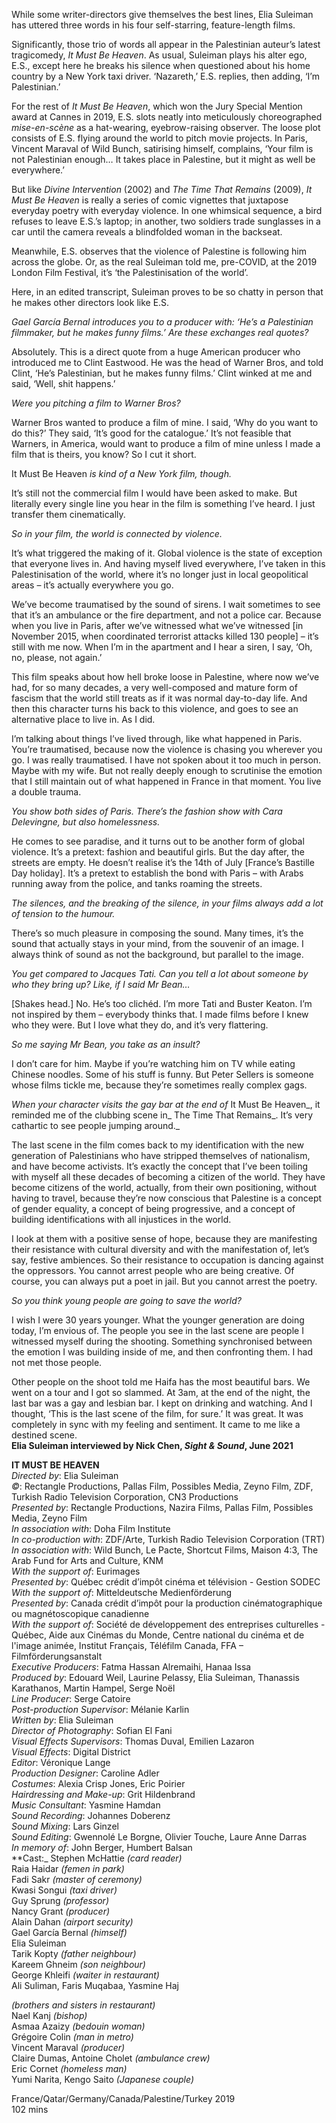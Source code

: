 
While some writer-directors give themselves the best lines, Elia Suleiman has uttered three words in his four self-starring, feature-length films.

Significantly, those trio of words all appear in the Palestinian auteur’s latest tragicomedy, _It Must Be Heaven_. As usual, Suleiman plays his alter ego, E.S., except here he breaks his silence when questioned about his home country by a New York taxi driver. ‘Nazareth,’ E.S. replies, then adding, ‘I’m Palestinian.’

For the rest of _It Must Be Heaven_, which won the Jury Special Mention award at Cannes in 2019, E.S. slots neatly into meticulously choreographed _mise-en-scène_ as a hat-wearing, eyebrow-raising observer. The loose plot consists of E.S. flying around the world to pitch movie projects. In Paris, Vincent Maraval of Wild Bunch, satirising himself, complains, ‘Your film is not Palestinian enough… It takes place in Palestine, but it might as well be everywhere.’

But like _Divine Intervention_ (2002) and _The Time That Remains_ (2009), _It Must Be Heaven_ is really a series of comic vignettes that juxtapose everyday poetry with everyday violence. In one whimsical sequence, a bird refuses to leave E.S.’s laptop; in another, two soldiers trade sunglasses in a car until the camera reveals a blindfolded woman in the backseat.

Meanwhile, E.S. observes that the violence of Palestine is following him across the globe. Or, as the real Suleiman told me, pre-COVID, at the 2019 London Film Festival, it’s ‘the Palestinisation of the world’.

Here, in an edited transcript, Suleiman proves to be so chatty in person that he makes other directors look like E.S.

_Gael García Bernal introduces you to a producer with: ‘He’s a Palestinian filmmaker, but he makes funny films.’ Are these exchanges real quotes?_

Absolutely. This is a direct quote from a huge American producer who introduced me to Clint Eastwood. He was the head of Warner Bros, and told Clint, ‘He’s Palestinian, but he makes funny films.’ Clint winked at me and said, ‘Well, shit happens.’

_Were you pitching a film to Warner Bros?_

Warner Bros wanted to produce a film of mine. I said, ‘Why do you want to do this?’ They said, ‘It’s good for the catalogue.’ It’s not feasible that Warners, in America, would want to produce a film of mine unless I made a film that is theirs, you know? So I cut it short.

It Must Be Heaven _is kind of a New York film, though._

It’s still not the commercial film I would have been asked to make. But literally every single line you hear in the film is something I’ve heard. I just transfer them cinematically.

_So in your film, the world is connected by violence._

It’s what triggered the making of it. Global violence is the state of exception that everyone lives in. And having myself lived everywhere, I’ve taken in this Palestinisation of the world, where it’s no longer just in local geopolitical areas – it’s actually everywhere you go.

We’ve become traumatised by the sound of sirens. I wait sometimes to see that it’s an ambulance or the fire department, and not a police car. Because when you live in Paris, after we’ve witnessed what we’ve witnessed [in November 2015, when coordinated terrorist attacks killed 130 people] – it’s still with me now. When I’m in the apartment and I hear a siren, I say, ‘Oh, no, please, not again.’

This film speaks about how hell broke loose in Palestine, where now we’ve had, for so many decades, a very well-composed and mature form of fascism that the world still treats as if it was normal day-to-day life. And then this character turns his back to this violence, and goes to see an alternative place to live in. As I did.

I’m talking about things I’ve lived through, like what happened in Paris. You’re traumatised, because now the violence is chasing you wherever you go. I was really traumatised. I have not spoken about it too much in person. Maybe with my wife. But not really deeply enough to scrutinise the emotion that I still maintain out of what happened in France in that moment. You live a double trauma.

_You show both sides of Paris. There’s the fashion show with Cara Delevingne, but also homelessness._

He comes to see paradise, and it turns out to be another form of global violence. It’s a pretext: fashion and beautiful girls. But the day after, the streets are empty. He doesn’t realise it’s the 14th of July [France’s Bastille Day holiday]. It’s a pretext to establish the bond with Paris – with Arabs running away from the police, and tanks roaming the streets.

_The silences, and the breaking of the silence, in your films always add a lot of tension to the humour._

There’s so much pleasure in composing the sound. Many times, it’s the sound that actually stays in your mind, from the souvenir of an image. I always think of sound as not the background, but parallel to the image.

_You get compared to Jacques Tati. Can you tell a lot about someone by who they bring up? Like, if I said Mr Bean…_

[Shakes head.] No. He’s too clichéd. I’m more Tati and Buster Keaton. I’m not inspired by them – everybody thinks that. I made films before I knew who they were. But I love what they do, and it’s very flattering.

_So me saying Mr Bean, you take as an insult?_

I don’t care for him. Maybe if you’re watching him on TV while eating Chinese noodles. Some of his stuff is funny. But Peter Sellers is someone whose films tickle me, because they’re sometimes really complex gags.

_When your character visits the gay bar at the end of_ It Must Be Heaven_, it reminded me of the clubbing scene in_ The Time That Remains_. It’s very cathartic to see people jumping around._

The last scene in the film comes back to my identification with the new generation of Palestinians who have stripped themselves of nationalism, and have become activists. It’s exactly the concept that I’ve been toiling with myself all these decades of becoming a citizen of the world. They have become citizens of the world, actually, from their own positioning, without having to travel, because they’re now conscious that Palestine is a concept of gender equality, a concept of being progressive, and a concept of building identifications with all injustices in the world.

I look at them with a positive sense of hope, because they are manifesting their resistance with cultural diversity and with the manifestation of, let’s say, festive ambiences. So their resistance to occupation is dancing against the oppressors. You cannot arrest people who are being creative. Of course, you can always put a poet in jail. But you cannot arrest the poetry.

_So you think young people are going to save the world?_

I wish I were 30 years younger. What the younger generation are doing today, I’m envious of. The people you see in the last scene are people I witnessed myself during the shooting. Something synchronised between the emotion I was building inside of me, and then confronting them. I had not met those people.

Other people on the shoot told me Haifa has the most beautiful bars. We went on a tour and I got so slammed. At 3am, at the end of the night, the last bar was a gay and lesbian bar. I kept on drinking and watching. And I thought, ‘This is the last scene of the film, for sure.’ It was great. It was completely in sync with my feeling and sentiment. It came to me like a destined scene.<br>
**Elia Suleiman interviewed by Nick Chen, _Sight & Sound_, June 2021**<br>

**IT MUST BE HEAVEN**<br>
_Directed by_: Elia Suleiman  
_©_: Rectangle Productions, Pallas Film, Possibles Media, Zeyno Film, ZDF, Turkish Radio Television Corporation, CN3 Productions  
_Presented by_: Rectangle Productions, Nazira Films, Pallas Film, Possibles Media, Zeyno Film  
_In association with_: Doha Film Institute  
_In co-production with_: ZDF/Arte, Turkish Radio Television Corporation (TRT)  
_In association with_: Wild Bunch, Le Pacte, Shortcut Films, Maison 4:3, The Arab Fund for Arts and Culture, KNM  
_With the support of_: Eurimages  
_Presented by_: Québec crédit d’impôt cinéma et télévision - Gestion SODEC  
_With the support of_: Mitteldeutsche Medienförderung  
_Presented by_: Canada crédit d’impôt pour la production cinématographique ou magnétoscopique canadienne  
_With the support of_: Société de développement des entreprises culturelles - Québec, Aide aux Cinémas du Monde, Centre national du cinéma et de l'image animée, Institut Français, Téléfilm Canada, FFA – Filmförderungsanstalt  
_Executive Producers_: Fatma Hassan Alremaihi, Hanaa Issa  
_Produced by_: Edouard Weil, Laurine Pelassy, Elia Suleiman, Thanassis Karathanos, Martin Hampel, Serge Noël  
_Line Producer_: Serge Catoire  
_Post-production Supervisor_: Mélanie Karlin  
_Written by_: Elia Suleiman  
_Director of Photography_: Sofian El Fani  
_Visual Effects Supervisors_: Thomas Duval, Emilien Lazaron  
_Visual Effects_: Digital District  
_Editor_: Véronique Lange  
_Production Designer_: Caroline Adler  
_Costumes_: Alexia Crisp Jones, Eric Poirier  
_Hairdressing and Make-up_: Grit Hildenbrand  
_Music Consultant_: Yasmine Hamdan  
_Sound Recording_: Johannes Doberenz  
_Sound Mixing_: Lars Ginzel  
_Sound Editing_: Gwennolé Le Borgne, Olivier Touche, Laure Anne Darras  
_In memory of_: John Berger, Humbert Balsan<br>
**Cast:_ 
Stephen McHattie _(card reader)_  
Raia Haidar _(femen in park)_  
Fadi Sakr _(master of ceremony)_  
Kwasi Songui _(taxi driver)_  
Guy Sprung _(professor)_  
Nancy Grant _(producer)_  
Alain Dahan _(airport security)_  
Gael García Bernal _(himself)_  
Elia Suleiman  
Tarik Kopty _(father neighbour)_  
Kareem Ghneim _(son neighbour)_  
George Khleifi _(waiter in restaurant)_  
Ali Suliman, Faris Muqabaa, Yasmine Haj

_(brothers and sisters in restaurant)_  
Nael Kanj _(bishop)_  
Asmaa Azaizy _(bedouin woman)_  
Grégoire Colin _(man in metro)_  
Vincent Maraval _(producer)_  
Claire Dumas, Antoine Cholet _(ambulance crew)_  
Eric Cornet _(homeless man)_  
Yumi Narita, Kengo Saito _(Japanese couple)_<br>

France/Qatar/Germany/Canada/Palestine/Turkey 2019<br>
102 mins<br>
<!--stackedit_data:
eyJoaXN0b3J5IjpbOTE4NzY3MDEyXX0=
-->